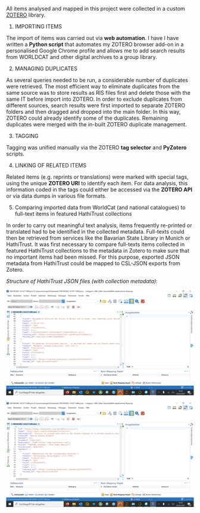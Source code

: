 All items analysed and mapped in this project were collected in a custom [ZOTERO](zotero.org) library.

1) IMPORTING ITEMS

The import of items was carried out via **web automation**. I have I have written a **Python script** that automates my ZOTERO browser add-on in a personalised Google Chrome profile and allows me to add search results from WORLDCAT and other digital archives to a group library. 

2) MANAGING DUPLICATES

As several queries needed to be run, a considerable number of duplicates were retrieved. The most efficient way to eliminate duplicates from the same source was to store results as RIS files first and delete those with the same IT before import into ZOTERO. In order to exclude duplicates from different sources, search results were first imported to separate ZOTERO folders and then dragged and dropped into the main folder. In this way, ZOTERO could already identify some of the duplicates. Remaining duplicates were merged with the in-built ZOTERO duplicate management.

3) TAGGING

Tagging was unified manually via the ZOTERO **tag selector** and **PyZotero** scripts.

4) LINKING OF RELATED ITEMS

Related items (e.g. reprints or translations) were marked with special tags, using the unique **ZOTERO URI** to identify each item. For data analysis, this information coded in the tags could either be accessed via the **ZOTERO API** or via data dumps in various file formats.

5) Comparing imported data from WorldCat (and national catalogues) to full-text items in featured HathiTrust collections

In order to carry out meaningful text analysis, items frequently re-printed or translated had to be identified in the collected metadata. Full-texts could then be retrieved from services like the Bavarian State Library in Munich or HathiTrust. It was first necessary to compare full-texts items collected in featured HathiTrust collections to the metadata in Zotero to make sure that no important items had been missed. For this purpose, exported JSON metadata from HathiTrust could be mapped to CSL-JSON exports from Zotero.

*Structure of HathiTrust JSON files (with collection metadata)*:

![img1](/Screenshots_INSULAE_data-issues/JSONstructure_HathiTrust.png)

![img2](/Screenshots_INSULAE_data-issues/JSONstructure_HathiTrust_CollectionInfo.png)



